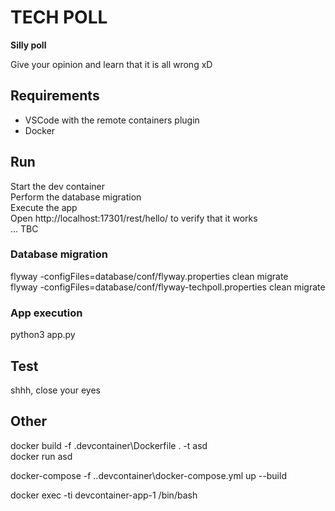 
# TECH POLL

**Silly poll**

Give your opinion and learn that it is all wrong xD

## Requirements

- VSCode with the remote containers plugin
- Docker

## Run

Start the dev container  
Perform the database migration  
Execute the app  
Open http://localhost:17301/rest/hello/ to verify that it works  
... TBC

### Database migration

flyway -configFiles=database/conf/flyway.properties clean migrate  
flyway -configFiles=database/conf/flyway-techpoll.properties clean migrate  

### App execution

python3 app.py

## Test

shhh, close your eyes

## Other

docker build -f .devcontainer\Dockerfile . -t asd  
docker run asd  

docker-compose -f .\.devcontainer\docker-compose.yml up --build  

docker exec -ti devcontainer-app-1 /bin/bash  

